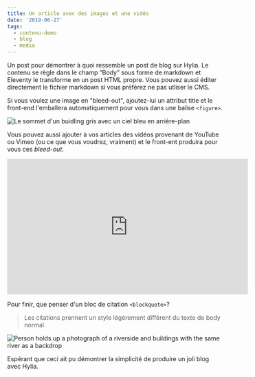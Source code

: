 ```yaml
---
title: Un article avec des images et une vidéo
date: '2019-06-27'
tags:
  - contenu-demo
  - blog
  - media
---
```

Un post pour démontrer à quoi ressemble un post de blog sur  Hylia. Le contenu se règle dans le champ “Body” sous forme de  markdown et Eleventy le transforme en un post HTML propre. Vous pouvez aussi éditer directement le fichier markdown  si vous préférez ne pas utliser le CMS.

Si vous voulez une image en "bleed-out", ajoutez-lui un attribut title et le front-end l'emballera automatiquement pour vous dans une balise `<figure>`.

![Le sommet d'un buidling gris avec un ciel bleu en arrière-plan](/images/demo-image-1.jpg "Brutalism at its finest. Photo by Artificial Photographie sur Unsplash.")

Vous pouvez aussi ajouter à vos articles des vidéos provenant de YouTube ou Vimeo (ou ce que vous voudrez, vraiment) et le front-ent produira pour vous ces *bleed-out*.

<iframe width="560" height="315" src="https://www.youtube.com/embed/_38JDGnr0vA" frameborder="0" allow="accelerometer; autoplay; encrypted-media; gyroscope; picture-in-picture" allowfullscreen></iframe>

Pour finir, que penser d'un bloc de citation `<blockquote>`?

> Les citations prennent un style légèrement différent du texte de body normal.

![Person holds up a photograph of a riverside and buildings with the same river as a backdrop](/images/demo-image-2.jpg "Souvenez-vous que si vous voulez un marquage avec figure et caption, ajoutez un attribut 'title' à l'image dans le champ body — Photo de Kharytonova Antonina sur Unsplash.")

Espérant que ceci ait pu démontrer la simplicité de produire un joli blog avec Hylia.
